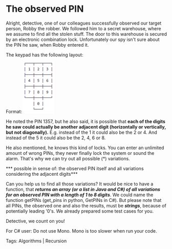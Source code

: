 # The observed PIN
Alright, detective, one of our colleagues successfully observed our target person, Robby the robber. We followed him to a secret warehouse, where we assume to find all the stolen stuff. The door to this warehouse is secured by an electronic combination lock. Unfortunately our spy isn't sure about the PIN he saw, when Robby entered it.

The keypad has the following layout:

Format: ![Alt Text](pin.png)

He noted the PIN 1357, but he also said, it is possible that **each of the digits he saw could actually be another adjacent digit (horizontally or vertically, but not diagonally).** E.g. instead of the 1 it could also be the 2 or 4. And instead of the 5 it could also be the 2, 4, 6 or 8.

He also mentioned, he knows this kind of locks. You can enter an unlimited amount of wrong PINs, they never finally lock the system or sound the alarm. That's why we can try out all possible (*) variations.

*** possible in sense of: the observed PIN itself and all variations considering the adjacent digits***

Can you help us to find all those variations? It would be nice to have a function, that ***returns an array (or a list in Java and C#) of all variations for an observed PIN with a length of 1 to 8 digits***. We could name the function getPINs (get_pins in python, GetPINs in C#). But please note that all PINs, the observed one and also the results, must be ***strings***, because of potentially leading '0's. We already prepared some test cases for you.

Detective, we count on you!

For C# user: Do not use Mono. Mono is too slower when run your code.

Tags: Algorithms | Recursion
